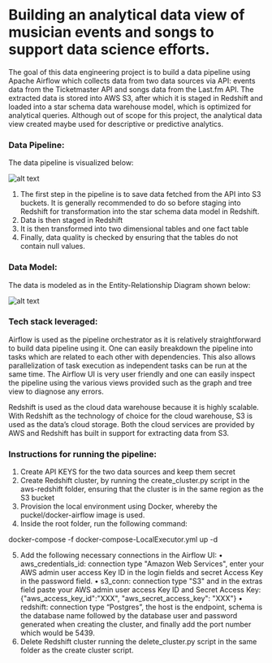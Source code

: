 # Building an analytical data view of musician events and songs to support data science efforts.

The goal of this data engineering project is to build a data pipeline using Apache Airflow which collects data from two data sources via API: events data from the Ticketmaster API and songs data from the Last.fm API. The extracted data is stored into AWS S3, after which it is staged in Redshift and loaded into a star schema data warehouse model, which is optimized for analytical queries. Although out of scope for this project, the analytical data view created maybe used for descriptive or predictive analytics. 

### Data Pipeline: 

The data pipeline is visualized below:

![alt text](https://github.com/MRazaKazmi/airflow-datapipeline-project/blob/master/images/data_pipeline.png)

1.	The first step in the pipeline is to save data fetched from the API into S3 buckets. It is generally recommended to do so before staging into Redshift for transformation into the star schema data model in Redshift. 
2.	Data is then staged in Redshift
3.	It is then transformed into two dimensional tables and one fact table
4.	Finally, data quality is checked by ensuring that the tables do not contain null values. 

### Data Model:

The data is modeled as in the Entity-Relationship Diagram shown below:

![alt text](https://github.com/MRazaKazmi/airflow-datapipeline-project/blob/master/images/data_model.png)

### Tech stack leveraged:

Airflow is used as the pipeline orchestrator as it is relatively straightforward to build data pipeline using it. One can easily breakdown the pipeline into tasks which are related to each other with dependencies. This also allows parallelization of task execution as independent tasks can be run at the same time. The Airflow UI is very user friendly and one can easily inspect the pipeline using the various views provided such as the graph and tree view to diagnose any errors. 

Redshift is used as the cloud data warehouse because it is highly scalable. With Redshift as the technology of choice for the cloud warehouse, S3 is used as the data’s cloud storage. Both the cloud services are provided by AWS and Redshift has built in support for extracting data from S3. 







### Instructions for running the pipeline:

1.	Create API KEYS for the two data sources and keep them secret
2.	Create Redshift cluster, by running the create_cluster.py script in the aws-redshift folder, ensuring that the cluster is in the same region as the S3 bucket
3.	Provision the local environment using Docker, whereby the puckel/docker-airflow image is used. 
4.	Inside the root folder, run the following command:

docker-compose -f docker-compose-LocalExecutor.yml up -d

5.	Add the following necessary connections in the Airflow UI:
•	aws_credentials_id: connection type "Amazon Web Services", enter your AWS admin user access Key ID in the login fields and secret Access Key in the password field.
•	s3_conn: connection type "S3" and in the extras field paste your AWS admin user access Key ID and Secret Access Key: {"aws_access_key_id":"XXX", "aws_secret_access_key": "XXX"}
•	redshift: connection type “Postgres”, the host is the endpoint, schema is the database name followed by the database user and password generated when creating the cluster, and finally add the port number which would be 5439.
6.	Delete Redshift cluster running the delete_cluster.py script in the same folder as the create cluster script. 

